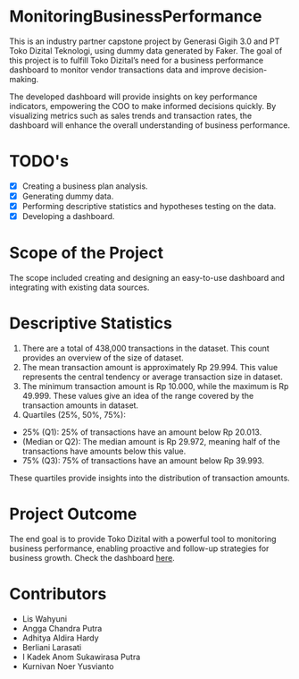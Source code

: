 # MonitoringBusinessPerformance

This is an industry partner capstone project by Generasi Gigih 3.0 and PT Toko Dizital Teknologi, using dummy data generated by Faker. The goal of this project is to fulfill Toko Dizital’s need for a business performance dashboard to monitor vendor transactions data and improve decision-making.

The developed dashboard will provide insights on key performance indicators, empowering the COO to make informed decisions quickly. By visualizing metrics such as sales trends and transaction rates, the dashboard will enhance the overall understanding of business performance.

# TODO's
- [x] Creating a business plan analysis.
- [x] Generating dummy data.
- [x] Performing descriptive statistics and hypotheses testing on the data.
- [x] Developing a dashboard.

# Scope of the Project
The scope included creating and designing an easy-to-use dashboard and integrating with existing data sources.

# Descriptive Statistics
1. There are a total of 438,000 transactions in the dataset. This count provides an overview of the size of dataset.
2. The mean transaction amount is approximately Rp 29.994. This value represents the central tendency or average transaction size in dataset.
3. The minimum transaction amount is Rp 10.000, while the maximum is Rp 49.999. These values give an idea of the range covered by the transaction amounts in dataset.
5. Quartiles (25%, 50%, 75%):
  - 25% (Q1): 25% of transactions have an amount below Rp 20.013.
  - (Median or Q2): The median amount is Rp 29.972, meaning half of the transactions have amounts below this value.
  - 75% (Q3): 75% of transactions have an amount below Rp 39.993.

These quartiles provide insights into the distribution of transaction amounts.

# Project Outcome
The end goal is to provide Toko Dizital with a powerful tool to monitoring business performance, enabling proactive and follow-up strategies for business growth.
Check the dashboard  [here](https://lookerstudio.google.com/reporting/69cf01da-3641-44f4-b5d5-f3d2cb9b076d/page/zRniD).

# Contributors
- Lis Wahyuni
- Angga Chandra Putra
- Adhitya Aldira Hardy
- Berliani Larasati
- I Kadek Anom Sukawirasa Putra
- Kurnivan Noer Yusvianto
